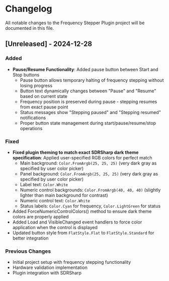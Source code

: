# Changelog

All notable changes to the Frequency Stepper Plugin project will be documented in this file.

## [Unreleased] - 2024-12-28

### Added
- **Pause/Resume Functionality**: Added pause button between Start and Stop buttons
  - Pause button allows temporary halting of frequency stepping without losing progress
  - Button text dynamically changes between "Pause" and "Resume" based on current state
  - Frequency position is preserved during pause - stepping resumes from exact pause point
  - Status messages show "Stepping paused" and "Stepping resumed" notifications
  - Proper button state management during start/pause/resume/stop operations

### Fixed
- **Fixed plugin theming to match exact SDRSharp dark theme specification**: Applied user-specified RGB colors for perfect match
  - Main background: `Color.FromArgb(25, 25, 25)` (very dark gray as specified by user color picker)
  - Panel background: `Color.FromArgb(25, 25, 25)` (very dark gray as specified by user color picker)
  - Label text: `Color.White`
  - Numeric control backgrounds: `Color.FromArgb(40, 40, 40)` (slightly lighter than main background for contrast)
  - Numeric control text: `Color.White`
  - Status labels: `Color.Cyan` for frequency, `Color.LightGreen` for status
- Added ForceNumericControlColors() method to ensure dark theme colors are properly applied
- Added Load and VisibleChanged event handlers to force color application when the control is displayed
- Updated button style from `FlatStyle.Flat` to `FlatStyle.Standard` for better integration

### Previous Changes
- Initial project setup with frequency stepping functionality
- Hardware validation implementation
- Plugin integration with SDRSharp 